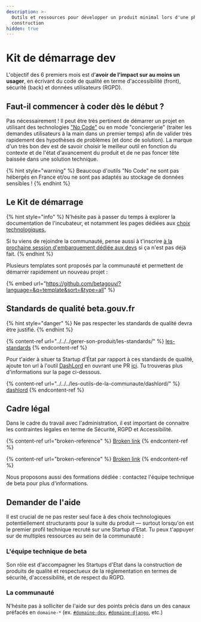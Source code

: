 ```yaml
---
description: >-
  Outils et ressources pour développer un produit minimal lors d'une phase de
  construction
hidden: true
---
```


# Kit de démarrage dev

L'objectif des 6 premiers mois est d'**avoir de l'impact sur au moins un usager**, en écrivant du code de qualité en terme d'accessibilité (front), sécurité (back) et données utilisateurs (RGPD).

## Faut-il commencer à coder dès le début ?

Pas nécessairement ! Il peut être très pertinent de démarrer un projet en utilisant des technologies ["No Code"](../../jactive-la-croissance-de-ma-se-growth-hacking/no-code.md) ou en mode "conciergerie" (traiter les demandes utilisateurs à la main dans un premier temps) afin de valider très rapidement des hypothèses de problèmes (et donc de solution). La marque d'un très bon dev est de savoir choisir le meilleur outil en fonction du contexte et de l'état d'avancement du produit et de ne pas foncer tête baissée dans une solution technique.

{% hint style="warning" %}
Beaucoup d'outils "No Code" ne sont pas hébergés en France et/ou ne sont pas adaptés au stockage de données sensibles !
{% endhint %}

## Le Kit de démarrage

{% hint style="info" %}
N'hésite pas à passer du temps à explorer la documentation de l'incubateur, et notamment les pages dédiées aux [choix technologiques.](../../../gerer-son-produit/les-standards/standards-de-qualite-beta.gouv.fr/choisir-des-technologies.md)

Si tu viens de rejoindre la communauté, pense aussi à t'inscrire [à la prochaine session d'embarquement dédiée aux devs](https://airtable.com/shrUCbUT72KtKefsu) si ça n'est pas déjà fait.
{% endhint %}

Plusieurs templates sont proposés par la communauté et permettent de démarrer rapidement un nouveau projet :&#x20;

{% embed url="https://github.com/betagouv/?language=&q=template&sort=&type=all" %}

## Standards de qualité beta.gouv.fr

{% hint style="danger" %}
Ne pas respecter les standards de qualité devra être justifié.
{% endhint %}

{% content-ref url="../../../gerer-son-produit/les-standards/" %}
[les-standards](../../../gerer-son-produit/les-standards/)
{% endcontent-ref %}

Pour t'aider à situer ta Startup d'État par rapport à ces standards de qualité, ajoute ton url à l'outil [DashLord](https://dashlord.incubateur.net) en ouvrant une PR [ici](https://github.com/betagouv/dashlord/blob/main/dashlord.yml). Tu trouveras plus d'informations sur la page ci-dessous.

{% content-ref url="../../../les-outils-de-la-communaute/dashlord/" %}
[dashlord](../../../les-outils-de-la-communaute/dashlord/)
{% endcontent-ref %}

## Cadre légal

Dans le cadre du travail avec l'administration, il est important de connaitre les contraintes légales en terme de Sécurité, RGPD et Accessibilité.

{% content-ref url="broken-reference" %}
[Broken link](broken-reference)
{% endcontent-ref %}

{% content-ref url="broken-reference" %}
[Broken link](broken-reference)
{% endcontent-ref %}

Nous proposons aussi des formations dédiée : contactez l'équipe technique de beta pour plus d'informations.

## Demander de l'aide

Il est crucial de ne pas rester seul face à des choix technologiques potentiellement structurants pour la suite du produit — surtout lorsqu'on est le premier profil technique recruté sur une Startup d'Etat. Tu peux t'appuyer sur de multiples ressources au sein de la communauté :

### L'équipe technique de beta

Son rôle est d'accompagner les Startups d'Etat dans la construction de produits de qualité et respectueux de la réglementation en termes de sécurité, d'accessibilité, et de respect du RGPD.

### La communauté

N'hésite pas à solliciter de l'aide sur des points précis dans un des canaux préfacés en `domaine-*` (ex. [`#domaine-dev`](https://mattermost.incubateur.net/betagouv/channels/domaine-dev), [`#domaine-django`](https://mattermost.incubateur.net/betagouv/channels/domaine-django), etc.)

